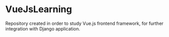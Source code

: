 # VueJsLearning
Repository created in order to study Vue.js frontend framework, for further integration with Django application.
